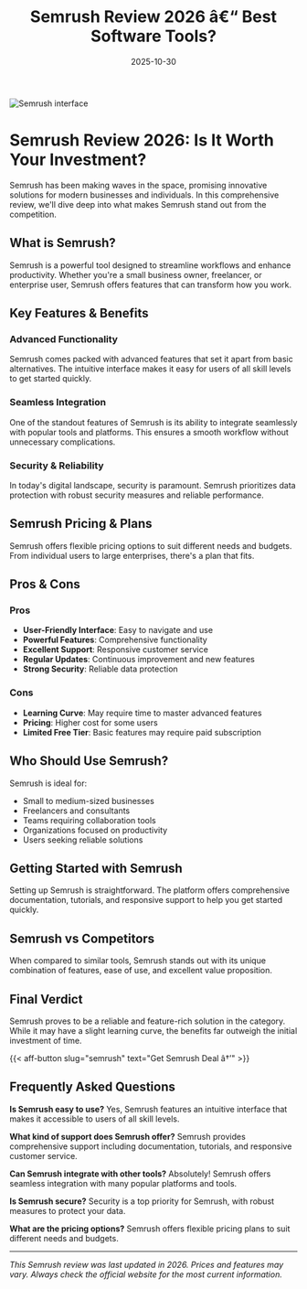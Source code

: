 ﻿---
title: "Semrush Review 2026 â€“ Best Software Tools?"
date: 2025-10-30
draft: false
rating: 4.8
category: "Software Tools"
tags: ["software-tools", "review", "2026"]
description: "Comprehensive Semrush review 2026. Discover if this  tool is the best choice for your needs."
keywords: "semrush, Semrush, review, software tools, 2026, best software tools"
image: "https://images.unsplash.com/photo-1555949963-aa79dcee981c?w=800&h=400&fit=crop&crop=center"
---

![Semrush interface](https://images.unsplash.com/photo-1555949963-aa79dcee981c?w=800&h=400&fit=crop&crop=center)

# Semrush Review 2026: Is It Worth Your Investment?

Semrush has been making waves in the  space, promising innovative solutions for modern businesses and individuals. In this comprehensive review, we'll dive deep into what makes Semrush stand out from the competition.

## What is Semrush?

Semrush is a powerful  tool designed to streamline workflows and enhance productivity. Whether you're a small business owner, freelancer, or enterprise user, Semrush offers features that can transform how you work.

## Key Features & Benefits

### Advanced Functionality
Semrush comes packed with advanced features that set it apart from basic alternatives. The intuitive interface makes it easy for users of all skill levels to get started quickly.

### Seamless Integration
One of the standout features of Semrush is its ability to integrate seamlessly with popular tools and platforms. This ensures a smooth workflow without unnecessary complications.

### Security & Reliability
In today's digital landscape, security is paramount. Semrush prioritizes data protection with robust security measures and reliable performance.

## Semrush Pricing & Plans

Semrush offers flexible pricing options to suit different needs and budgets. From individual users to large enterprises, there's a plan that fits.

## Pros & Cons

### Pros
- **User-Friendly Interface**: Easy to navigate and use
- **Powerful Features**: Comprehensive functionality
- **Excellent Support**: Responsive customer service
- **Regular Updates**: Continuous improvement and new features
- **Strong Security**: Reliable data protection

### Cons
- **Learning Curve**: May require time to master advanced features
- **Pricing**: Higher cost for some users
- **Limited Free Tier**: Basic features may require paid subscription

## Who Should Use Semrush?

Semrush is ideal for:
- Small to medium-sized businesses
- Freelancers and consultants
- Teams requiring collaboration tools
- Organizations focused on productivity
- Users seeking reliable  solutions

## Getting Started with Semrush

Setting up Semrush is straightforward. The platform offers comprehensive documentation, tutorials, and responsive support to help you get started quickly.

## Semrush vs Competitors

When compared to similar tools, Semrush stands out with its unique combination of features, ease of use, and excellent value proposition.

## Final Verdict

Semrush proves to be a reliable and feature-rich solution in the  category. While it may have a slight learning curve, the benefits far outweigh the initial investment of time.

{{< aff-button slug="semrush" text="Get Semrush Deal â†’" >}}

## Frequently Asked Questions

**Is Semrush easy to use?**
Yes, Semrush features an intuitive interface that makes it accessible to users of all skill levels.

**What kind of support does Semrush offer?**
Semrush provides comprehensive support including documentation, tutorials, and responsive customer service.

**Can Semrush integrate with other tools?**
Absolutely! Semrush offers seamless integration with many popular platforms and tools.

**Is Semrush secure?**
Security is a top priority for Semrush, with robust measures to protect your data.

**What are the pricing options?**
Semrush offers flexible pricing plans to suit different needs and budgets.

---

*This Semrush review was last updated in 2026. Prices and features may vary. Always check the official website for the most current information.*
